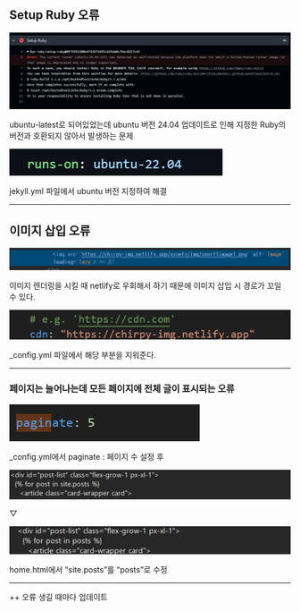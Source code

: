 ## Setup Ruby 오류

![Image](/assets/img/chirpy/image1.png)

ubuntu-latest로 되어있었는데 ubuntu 버전 24.04 업데이트로 인해 지정한 Ruby의 버전과 호환되지 않아서 발생하는 문제

![Image](/assets/img/chirpy/image2.png)

jekyll.yml 파일에서 ubuntu 버전 지정하여 해결

---

## 이미지 삽입 오류

![Image](/assets/img/chirpy/image3.png)

이미지 렌더링을 시킬 때 netlify로 우회해서 하기 때문에 이미지 삽입 시 경로가 꼬일 수 있다.

![Image](/assets/img/chirpy/image4.png)

_config.yml 파일에서 해당 부분을 지워준다.

---

### 페이지는 늘어나는데 모든 페이지에 전체 글이 표시되는 오류

![Image](/assets/img/chirpy/image5.png)

_config.yml에서 paginate : 페이지 수 설정 후

![Image](/assets/img/chirpy/image6.png)

▽

![Image](/assets/img/chirpy/image7.png)

home.html에서 “site.posts”를 “posts”로 수정

---

++ 오류 생길 때마다 업데이트